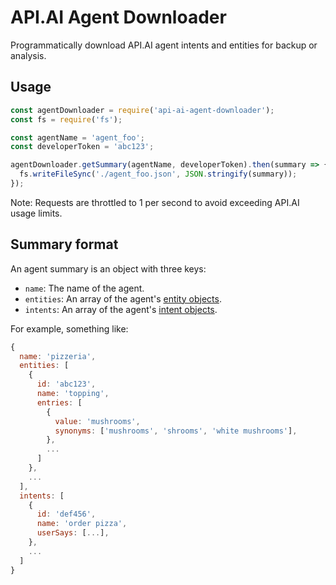 # API.AI Agent Downloader

Programmatically download API.AI agent intents and entities for backup or analysis.

## Usage

```js
const agentDownloader = require('api-ai-agent-downloader');
const fs = require('fs');

const agentName = 'agent_foo';
const developerToken = 'abc123';

agentDownloader.getSummary(agentName, developerToken).then(summary => {
  fs.writeFileSync('./agent_foo.json', JSON.stringify(summary));
});
```

Note: Requests are throttled to 1 per second to avoid exceeding API.AI usage limits.

## Summary format

An agent summary is an object with three keys:

  - `name`: The name of the agent.
  - `entities`: An array of the agent's [entity objects](https://docs.api.ai/docs/entities#entity-object).
  - `intents`: An array of the agent's [intent objects](https://docs.api.ai/docs/intents#intent-object).

For example, something like:

```js
{
  name: 'pizzeria',
  entities: [
    {
      id: 'abc123',
      name: 'topping',
      entries: [
        {
          value: 'mushrooms',
          synonyms: ['mushrooms', 'shrooms', 'white mushrooms'],
        },
        ...
      ]
    },
    ...
  ],
  intents: [
    {
      id: 'def456',
      name: 'order pizza',
      userSays: [...],
    },
    ...
  ]
}
```
